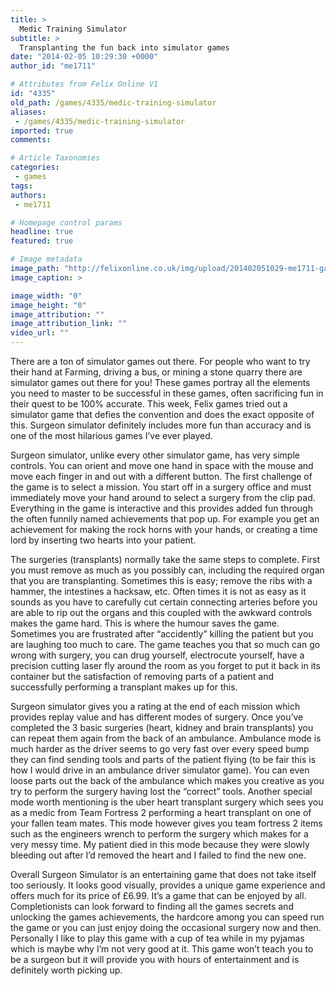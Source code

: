 ```yaml
---
title: >
  Medic Training Simulator
subtitle: >
  Transplanting the fun back into simulator games
date: "2014-02-05 10:29:30 +0000"
author_id: "me1711"

# Attributes from Felix Online V1
id: "4335"
old_path: /games/4335/medic-training-simulator
aliases:
 - /games/4335/medic-training-simulator
imported: true
comments:

# Article Taxonomies
categories:
 - games
tags:
authors:
 - me1711

# Homepage control params
headline: true
featured: true

# Image metadata
image_path: "http://felixonline.co.uk/img/upload/201402051029-me1711-games_surgeon.jpg"
image_caption: >

image_width: "0"
image_height: "0"
image_attribution: ""
image_attribution_link: ""
video_url: ""
---
```


There are a ton of simulator games out there. For people who want to try their hand at Farming, driving a bus, or mining a stone quarry there are simulator games out there for you! These games portray all the elements you need to master to be successful in these games, often sacrificing fun in their quest to be 100% accurate. This week, Felix games tried out a simulator game that defies the convention and does the exact opposite of this. Surgeon simulator definitely includes more fun than accuracy and is one of the most hilarious games I’ve ever played.

Surgeon simulator, unlike every other simulator game, has very simple controls. You can orient and move one hand in space with the mouse and move each finger in and out with a different button. The first challenge of the game is to select a mission. You start off in a surgery office and must immediately move your hand around to select a surgery from the clip pad. Everything in the game is interactive and this provides added fun through the often funnily named achievements that pop up. For example you get an achievement for making the rock horns with your hands, or creating a time lord by inserting two hearts into your patient.

The surgeries (transplants) normally take the same steps to complete. First you must remove as much as you possibly can, including the required organ that you are transplanting. Sometimes this is easy; remove the ribs with a hammer, the intestines a hacksaw, etc. Often times it is not as easy as it sounds as you have to carefully cut certain connecting arteries before you are able to rip out the organs and this coupled with the awkward controls makes the game hard. This is where the humour saves the game. Sometimes you are frustrated after “accidently” killing the patient but you are laughing too much to care. The game teaches you that so much can go wrong with surgery, you can drug yourself, electrocute yourself, have a precision cutting laser fly around the room as you forget to put it back in its container but the satisfaction of removing parts of a patient and successfully performing a transplant makes up for this.

Surgeon simulator gives you a rating at the end of each mission which provides replay value and has different modes of surgery. Once you’ve completed the 3 basic surgeries (heart, kidney and brain transplants) you can repeat them again from the back of an ambulance. Ambulance mode is much harder as the driver seems to go very fast over every speed bump they can find sending tools and parts of the patient flying (to be fair this is how I would drive in an ambulance driver simulator game). You can even loose parts out the back of the ambulance which makes you creative as you try to perform the surgery having lost the “correct” tools. Another special mode worth mentioning is the uber heart transplant surgery which sees you as a medic from Team Fortress 2 performing a heart transplant on one of your fallen team mates. This mode however gives you team fortress 2 items such as the engineers wrench to perform the surgery which makes for a very messy time. My patient died in this mode because they were slowly bleeding out after I’d removed the heart and I failed to find the new one.

Overall Surgeon Simulator is an entertaining game that does not take itself too seriously. It looks good visually, provides a unique game experience and offers much for its price of £6.99. It’s a game that can be enjoyed by all. Completionists can look forward to finding all the games secrets and unlocking the games achievements, the hardcore among you can speed run the game or you can just enjoy doing the occasional surgery now and then. Personally I like to play this game with a cup of tea while in my pyjamas which is maybe why I’m not very good at it. This game won’t teach you to be a surgeon but it will provide you with hours of entertainment and is definitely worth picking up.
